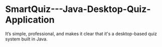 # SmartQuiz---Java-Desktop-Quiz-Application
It’s simple, professional, and makes it clear that it's a desktop-based quiz system built in Java.

